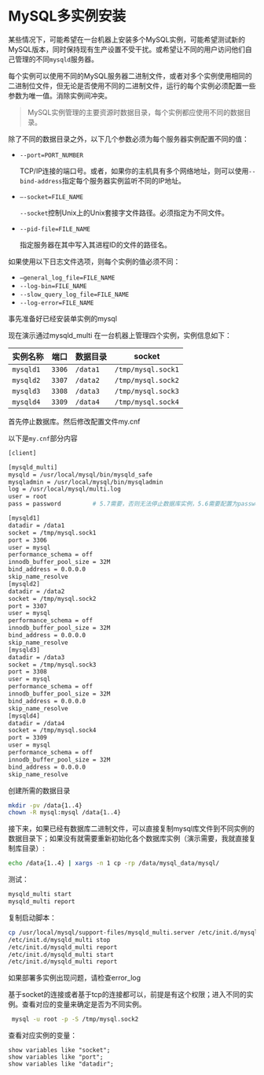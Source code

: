 # MySQL多实例安装

某些情况下，可能希望在一台机器上安装多个MySQL实例，可能希望测试新的MySQL版本，同时保持现有生产设置不受干扰。或希望让不同的用户访问他们自己管理的不同`mysqld`服务器。

每个实例可以使用不同的MySQL服务器二进制文件，或者对多个实例使用相同的二进制位文件，但无论是否使用不同的二进制文件，运行的每个实例必须配置一些参数为唯一值。消除实例间冲突。

> MySQL实例管理的主要资源时数据目录，每个实例都应使用不同的数据目录。

除了不同的数据目录之外，以下几个参数必须为每个服务器实例配置不同的值：

- `--port=PORT_NUMBER`

  TCP/IP连接的端口号。或者，如果你的主机具有多个网络地址，则可以使用`--bind-address`指定每个服务器实例监听不同的IP地址。

- `–-socket=FILE_NAME`

  `--socket`控制Unix上的Unix套接字文件路径。必须指定为不同文件。

- `--pid-file=FILE_NAME`

  指定服务器在其中写入其进程ID的文件的路径名。

如果使用以下日志文件选项，则每个实例的值必须不同：

- `–general_log_file=FILE_NAME`
- `--log-bin=FILE_NAME`
- `--slow_query_log_file=FILE_NAME`
- `--log-error=FILE_NAME`



事先准备好已经安装单实例的mysql

现在演示通过mysqld_multi 在一台机器上管理四个实例，实例信息如下：

| 实例名称  | 端口   | 数据目录 | socket             |
| --------- | ------ | -------- | ------------------ |
| `mysqld1` | `3306` | `/data1` | `/tmp/mysql.sock1` |
| `mysqld2` | `3307` | `/data2` | `/tmp/mysql.sock2` |
| `mysqld3` | `3308` | `/data3` | `/tmp/mysql.sock3` |
| `mysqld4` | `3309` | `/data4` | `/tmp/mysql.sock4` |

首先停止数据库。然后修改配置文件my.cnf

以下是`my.cnf`部分内容

```bash
[client]

[mysqld_multi]
mysqld = /usr/local/mysql/bin/mysqld_safe
mysqladmin = /usr/local/mysql/bin/mysqladmin
log = /usr/local/mysql/multi.log
user = root
pass = password         # 5.7需要，否则无法停止数据库实例，5.6需要配置为password = password

[mysqld1]
datadir = /data1
socket = /tmp/mysql.sock1
port = 3306
user = mysql
performance_schema = off
innodb_buffer_pool_size = 32M
bind_address = 0.0.0.0
skip_name_resolve
[mysqld2]
datadir = /data2
socket = /tmp/mysql.sock2
port = 3307
user = mysql
performance_schema = off
innodb_buffer_pool_size = 32M
bind_address = 0.0.0.0
skip_name_resolve
[mysqld3]
datadir = /data3
socket = /tmp/mysql.sock3
port = 3308
user = mysql
performance_schema = off
innodb_buffer_pool_size = 32M
bind_address = 0.0.0.0
skip_name_resolve
[mysqld4]
datadir = /data4
socket = /tmp/mysql.sock4
port = 3309
user = mysql
performance_schema = off
innodb_buffer_pool_size = 32M
bind_address = 0.0.0.0
skip_name_resolve

```

创建所需的数据目录

```bash
mkdir -pv /data{1..4}
chown -R mysql:mysql /data{1..4}
```

接下来，如果已经有数据库二进制文件，可以直接复制mysql库文件到不同实例的数据目录下；如果没有就需要重新初始化各个数据库实例（演示需要，我就直接复制库目录）:

```bash
echo /data{1..4} | xargs -n 1 cp -rp /data/mysql_data/mysql/
```

测试：

```bash
mysqld_multi start 
mysqld_multi report
```

复制启动脚本：

```bash
cp /usr/local/mysql/support-files/mysqld_multi.server /etc/init.d/mysqld_multi
/etc/init.d/mysqld_multi stop
/etc/init.d/mysqld_multi report 
/etc/init.d/mysqld_multi start 
/etc/init.d/mysqld_multi report
```

如果部署多实例出现问题，请检查error_log 

基于socket的连接或者基于tcp的连接都可以，前提是有这个权限；进入不同的实例。查看对应的变量来确定是否为不同实例。

```bash
 mysql -u root -p -S /tmp/mysql.sock2 
```

查看对应实例的变量：

```mysql
show variables like "socket";
show variables like "port"; 
show variables like "datadir";
```

